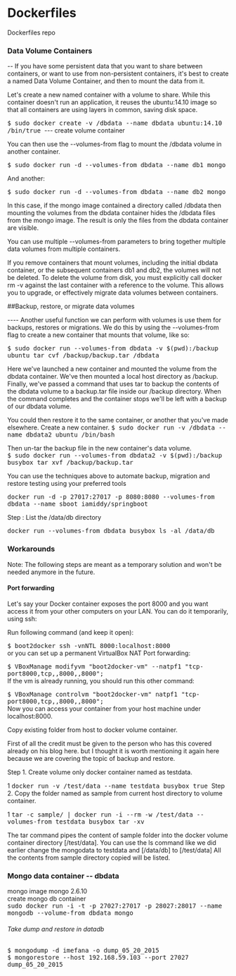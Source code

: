 # Dockerfiles
Dockerfiles repo

### Data Volume Containers

-- If you have some persistent data that you want to share between containers, or want to use from non-persistent containers, it's best to create a named Data Volume Container, and then to mount the data from it. <br/>

Let's create a new named container with a volume to share. While this container doesn't run an application, it reuses the ubuntu:14.10 image so that all containers are using layers in common, saving disk space. <br/>

<tt> $ sudo docker create -v /dbdata --name dbdata ubuntu:14.10 /bin/true  </tt> --- create volume container <br/>

You can then use the --volumes-from flag to mount the /dbdata volume in another container.

<tt> $ sudo docker run -d --volumes-from dbdata --name db1 mongo </tt> <br/>

And another:

<tt> $ sudo docker run -d --volumes-from dbdata --name db2 mongo </tt> <br/>

In this case, if the mongo image contained a directory called /dbdata then mounting the volumes from the dbdata container hides the /dbdata files from the mongo image. The result is only the files from the dbdata container are visible.

You can use multiple --volumes-from parameters to bring together multiple data volumes from multiple containers.

If you remove containers that mount volumes, including the initial dbdata container, or the subsequent containers db1 and db2, the volumes will not be deleted. To delete the volume from disk, you must explicitly call docker rm -v against the last container with a reference to the volume. This allows you to upgrade, or effectively migrate data volumes between containers.

##Backup, restore, or migrate data volumes

---- Another useful function we can perform with volumes is use them for backups, restores or migrations. We do this by using the --volumes-from flag to create a new container that mounts that volume, like so:

<tt> $ sudo docker run --volumes-from dbdata -v $(pwd):/backup ubuntu tar cvf /backup/backup.tar /dbdata </tt> <br/>

Here we've launched a new container and mounted the volume from the dbdata container. We've then mounted a local host directory as /backup. Finally, we've passed a command that uses tar to backup the contents of the dbdata volume to a backup.tar file inside our /backup directory. When the command completes and the container stops we'll be left with a backup of our dbdata volume. <br/>

You could then restore it to the same container, or another that you've made elsewhere. Create a new container.
<tt> $ sudo docker run -v /dbdata --name dbdata2 ubuntu /bin/bash </tt> <br/>

Then un-tar the backup file in the new container's data volume. <br/>
<tt>$ sudo docker run --volumes-from dbdata2 -v $(pwd):/backup busybox tar xvf /backup/backup.tar </tt>

You can use the techniques above to automate backup, migration and restore testing using your preferred tools


<tt> docker run -d -p 27017:27017 -p 8080:8080 --volumes-from dbdata --name sboot iamiddy/springboot </tt>

Step : List the /data/db directory

<tt> docker run --volumes-from dbdata busybox ls -al /data/db </tt>



### Workarounds
Note: The following steps are meant as a temporary solution and won't be needed anymore in the future.

#### Port forwarding

Let's say your Docker container exposes the port 8000 and you want access it from your other computers on your LAN. You can do it temporarily, using ssh: <br/>

Run following command (and keep it open):

<tt> $ boot2docker ssh -vnNTL 8000:localhost:8000 </tt> <br/>
or you can set up a permanent VirtualBox NAT Port forwarding:

<tt> $ VBoxManage modifyvm "boot2docker-vm" --natpf1 "tcp-port8000,tcp,,8000,,8000"; </tt> <br/>
If the vm is already running, you should run this other command:

<tt> $ VBoxManage controlvm "boot2docker-vm" natpf1 "tcp-port8000,tcp,,8000,,8000"; </tt> <br/>
Now you can access your container from your host machine under localhost:8000. <br/>

Copy existing folder from host to docker volume container. <br/>

First of all the credit must be given to the person who has this covered already on his blog here. but I thought it is worth mentioning it again here because we are covering the topic of backup and restore.<br/>

Step 1. Create volume only docker container named as testdata.

1 <tt> docker run -v /test/data --name testdata busybox true </tt>
Step 2. Copy the folder named as sample from current host directory to volume container.

1 <tt> tar -c sample/ | docker run -i --rm -w /test/data --volumes-from testdata busybox tar -xv </tt>
 
 The tar command  pipes the content of sample folder into the docker volume container directory [/test/data].
You can use the ls command like we did earlier change the mongodata to testdata and [/data/db] to [/test/data]
All the contents from sample directory copied will be listed.


### Mongo data container -- dbdata
mongo image mongo 2.6.10 <br/>
create mongo db container <br/>
<tt>sudo docker run -i -t -p 27027:27017 -p 28027:28017 --name mongodb  --volume-from dbdata mongo </tt>

###### Take dump and restore in datadb
<tt>
$ mongodump -d imefana -o dump_05_20_2015 <br/>
$ mongorestore --host 192.168.59.103 --port 27027 dump_05_20_2015 
</tt>
